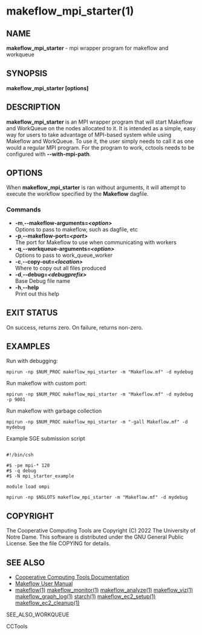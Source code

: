 






















# makeflow_mpi_starter(1)

## NAME
**makeflow_mpi_starter** - mpi wrapper program for makeflow and workqueue

## SYNOPSIS
**makeflow_mpi_starter [options]**

## DESCRIPTION

**makeflow_mpi_starter** is an MPI wrapper program that will start Makeflow and
WorkQueue on the nodes allocated to it. It is intended as a simple, easy way for 
users to take advantage of MPI-based system while using Makeflow and WorkQueue. To
use it, the user simply needs to call it as one would a regular MPI program. For
the program to work, cctools needs to be configured with **--with-mpi-path**.

## OPTIONS
When **makeflow_mpi_starter** is ran without arguments, it will attempt to execute the
workflow specified by the **Makeflow** dagfile.

### Commands

- **-m**,**--makeflow-arguments=_&lt;option&gt;_**<br />Options to pass to makeflow, such as dagfile, etc
- **-p**,**--makeflow-port=_&lt;port&gt;_**<br />The port for Makeflow to use when communicating with workers
- **-q**,**--workqueue-arguments=_&lt;option&gt;_**<br />Options to pass to work_queue_worker
- **-c**,**--copy-out=_&lt;location&gt;_**<br />Where to copy out all files produced
- **-d**,**--debug=_&lt;debugprefix&gt;_**<br />Base Debug file name
- **-h**,**--help**<br />Print out this help


## EXIT STATUS
On success, returns zero.  On failure, returns non-zero.

## EXAMPLES

Run with debugging:
```
mpirun -np $NUM_PROC makeflow_mpi_starter -m "Makeflow.mf" -d mydebug
```

Run makeflow with custom port:
```
mpirun -np $NUM_PROC makeflow_mpi_starter -m "Makeflow.mf" -d mydebug -p 9001
```

Run makeflow with garbage collection
```
mpirun -np $NUM_PROC makeflow_mpi_starter -m "-gall Makeflow.mf" -d mydebug
```

Example SGE submission script
```

#!/bin/csh

#$ -pe mpi-* 120         
#$ -q debug              
#$ -N mpi_starter_example     

module load ompi

mpirun -np $NSLOTS makeflow_mpi_starter -m "Makeflow.mf" -d mydebug
```

## COPYRIGHT

The Cooperative Computing Tools are Copyright (C) 2022 The University of Notre Dame.  This software is distributed under the GNU General Public License.  See the file COPYING for details.

## SEE ALSO


- [Cooperative Computing Tools Documentation]("../index.html")
- [Makeflow User Manual]("../makeflow.html")
- [makeflow(1)](makeflow.md) [makeflow_monitor(1)](makeflow_monitor.md) [makeflow_analyze(1)](makeflow_analyze.md) [makeflow_viz(1)](makeflow_viz.md) [makeflow_graph_log(1)](makeflow_graph_log.md) [starch(1)](starch.md) [makeflow_ec2_setup(1)](makeflow_ec2_setup.md) [makeflow_ec2_cleanup(1)](makeflow_ec2_cleanup.md)


SEE_ALSO_WORKQUEUE

CCTools
